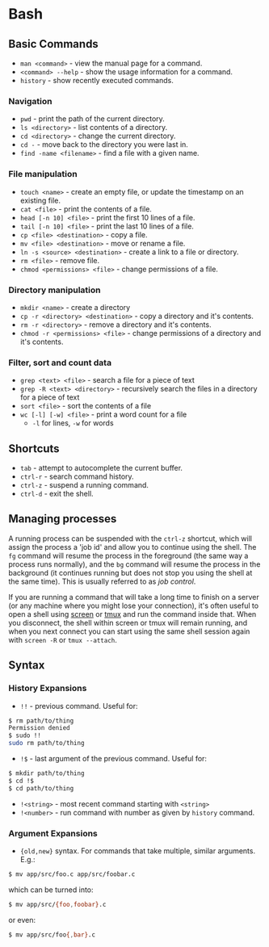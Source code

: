 Bash
====

Basic Commands
--------------

 * `man <command>` - view the manual page for a command.
 * `<command> --help` - show the usage information for a command.
 * `history` - show recently executed commands.

### Navigation

 * `pwd` - print the path of the current directory.
 * `ls <directory>` - list contents of a directory.
 * `cd <directory>` - change the current directory.
 * `cd -` - move back to the directory you were last in.
 * `find -name <filename>` - find a file with a given name.

### File manipulation

 * `touch <name>` - create an empty file, or update the timestamp on an existing file.
 * `cat <file>` - print the contents of a file.
 * `head [-n 10] <file>` - print the first 10 lines of a file.
 * `tail [-n 10] <file>` - print the last 10 lines of a file.
 * `cp <file> <destination>` - copy a file.
 * `mv <file> <destination>` - move or rename a file.
 * `ln -s <source> <destination>` - create a link to a file or directory.
 * `rm <file>` - remove file.
 * `chmod <permissions> <file>` - change permissions of a file.

### Directory manipulation

 * `mkdir <name>` - create a directory 
 * `cp -r <directory> <destination>` - copy a directory and it's contents.
 * `rm -r <directory>` - remove a directory and it's contents.
 * `chmod -r <permissions> <file>` - change permissions of a directory and it's contents.

### Filter, sort and count data

 * `grep <text> <file>` - search a file for a piece of text
 * `grep -R <text> <directory>` - recursively search the files in a directory for a piece of text
 * `sort <file>` - sort the contents of a file
 * `wc [-l] [-w] <file>` - print a word count for a file
   * `-l` for lines, `-w` for words

Shortcuts
---------

 * `tab` - attempt to autocomplete the current buffer.
 * `ctrl-r` - search command history.
 * `ctrl-z` - suspend a running command.
 * `ctrl-d` - exit the shell.

Managing processes
------------------

A running process can be suspended with the `ctrl-z` shortcut, which will assign the process a 'job id' and allow you to continue using the shell. The `fg` command will resume the process in the foreground (the same way a process runs normally), and the `bg` command will resume the process in the background (it continues running but does not stop you using the shell at the same time). This is usually referred to as _job control_.

If you are running a command that will take a long time to finish on a server (or any machine where you might lose your connection), it's often useful to open a shell using [screen](http://www.gnu.org/software/screen/) or [tmux](http://tmux.sourceforge.net/) and run the command inside that. When you disconnect, the shell within screen or tmux will remain running, and when you next connect you can start using the same shell session again with `screen -R` or `tmux --attach`. 

Syntax
------

### History Expansions

 * `!!` - previous command. Useful for:

```bash
$ rm path/to/thing
Permission denied
$ sudo !!
sudo rm path/to/thing
```

 * `!$` - last argument of the previous command. Useful for:

```bash
$ mkdir path/to/thing
$ cd !$
$ cd path/to/thing
```

 * `!<string>` - most recent command starting with `<string>`
 * `!<number>` - run command with number as given by `history` command.

### Argument Expansions

 * `{old,new}` syntax. For commands that take multiple, similar arguments. E.g.:

```bash
$ mv app/src/foo.c app/src/foobar.c
```

which can be turned into:

```bash
$ mv app/src/{foo,foobar}.c
```

or even:

```bash
$ mv app/src/foo{,bar}.c
```
